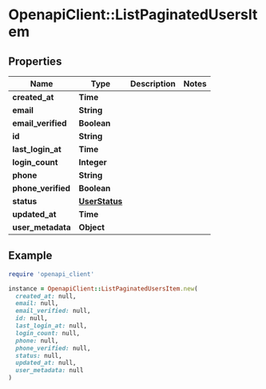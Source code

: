 # OpenapiClient::ListPaginatedUsersItem

## Properties

| Name               | Type                            | Description | Notes |
| ------------------ | ------------------------------- | ----------- | ----- |
| **created_at**     | **Time**                        |             |       |
| **email**          | **String**                      |             |       |
| **email_verified** | **Boolean**                     |             |       |
| **id**             | **String**                      |             |       |
| **last_login_at**  | **Time**                        |             |       |
| **login_count**    | **Integer**                     |             |       |
| **phone**          | **String**                      |             |       |
| **phone_verified** | **Boolean**                     |             |       |
| **status**         | [**UserStatus**](UserStatus.md) |             |       |
| **updated_at**     | **Time**                        |             |       |
| **user_metadata**  | **Object**                      |             |       |

## Example

```ruby
require 'openapi_client'

instance = OpenapiClient::ListPaginatedUsersItem.new(
  created_at: null,
  email: null,
  email_verified: null,
  id: null,
  last_login_at: null,
  login_count: null,
  phone: null,
  phone_verified: null,
  status: null,
  updated_at: null,
  user_metadata: null
)
```
